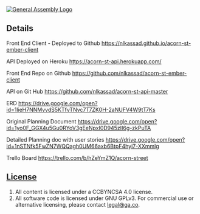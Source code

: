 [![General Assembly Logo](https://camo.githubusercontent.com/1a91b05b8f4d44b5bbfb83abac2b0996d8e26c92/687474703a2f2f692e696d6775722e636f6d2f6b6538555354712e706e67)](https://generalassemb.ly/education/web-development-immersive)

## Details

Front End Client - Deployed to Github
https://nlkassad.github.io/acorn-st-ember-client


API Deployed on Heroku
https://acorn-st-api.herokuapp.com/


Front End Repo on Github
https://github.com/nlkassad/acorn-st-ember-client


API on Git Hub
https://github.com/nlkassad/acorn-st-api-master


ERD
https://drive.google.com/open?id=1lieH7NNMvvdS5KTfvTNvc7T7ZK0H-2aNUFV4W9tT7Ks


Original Planning Document
https://drive.google.com/open?id=1yo0F_GGX4u5Gu0RYoV3gEeNpxI0D945zII6g-zkPuTA


Detailed Planning doc with user stories
https://drive.google.com/open?id=1nSTNfk5FwZN7WQQagh0UM66axb6BtpF4hyi7-XXmmlg


Trello Board
https://trello.com/b/hZeYmZ1Q/acorn-street

## [License](LICENSE)

1.  All content is licensed under a CC­BY­NC­SA 4.0 license.
1.  All software code is licensed under GNU GPLv3. For commercial use or
    alternative licensing, please contact legal@ga.co.
